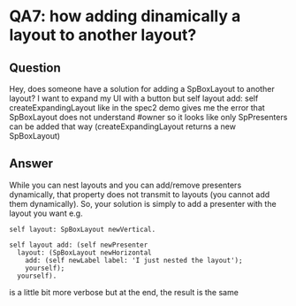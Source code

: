 # QA7: how adding dinamically a layout to another layout?

## Question

Hey, does someone have a solution for adding a SpBoxLayout to another layout? I want to expand my UI with a button but self layout add: self createExpandingLayout  like in the spec2 demo gives me the error that SpBoxLayout does not understand #owner so it looks like only SpPresenters can be added that way (createExpandingLayout returns a new SpBoxLayout) 


## Answer

While you can nest layouts and you can add/remove presenters dynamically,
that property does not transmit to layouts (you cannot add them dynamically).
So, your solution is simply to add a presenter with the layout you want e.g.

```
self layout: SpBoxLayout newVertical.

self layout add: (self newPresenter
  layout: (SpBoxLayout newHorizontal
    add: (self newLabel label: 'I just nested the layout');
    yourself);
  yourself).
```

is a little bit more verbose
but at the end, the result is the same
